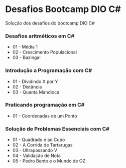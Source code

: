 # Desafios Bootcamp DIO C#
Solução dos desafios do bootcamp DIO C#

### Desafios aritméticos em C#
* 01 - Média 1
* 02 - Crescimento Populacional
* 03 - Bazinga!

### Introdução a Programação com C#
* 01 - Dividindo X por Y
* 02 - Distância
* 03 - Quanta Mandioca

### Praticando programação em C#
* 01 - Coordenadas de um Ponto


### Solução de Problemas Essenciais com C#
* 01 - Quadrado e ao Cubo
* 02 - A Corrida de Tartarugas
* 03 - Ultrapassando V
* 04 - Validação de Nota
* 05 - Pedro Bento e o Mundo de OZ
